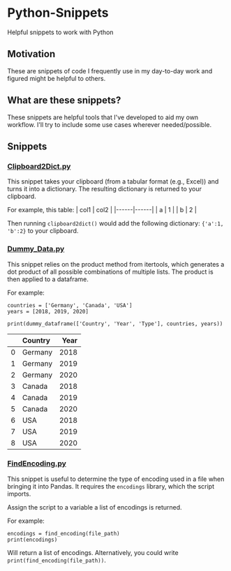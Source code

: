 # Python-Snippets
Helpful snippets to work with Python

## Motivation
These are snippets of code I frequently use in my day-to-day work and figured might be helpful to others.

## What are these snippets?
These snippets are helpful tools that I've developed to aid my own workflow. I'll try to include some use cases wherever needed/possible.

## Snippets
### [Clipboard2Dict.py](https://github.com/datagy/Python-Snippets/blob/master/ClipboardToDict.py)
This snippet takes your clipboard (from a tabular format (e.g., Excel)) and turns it into a dictionary. The resulting dictionary is returned to your clipboard.

For example, this table:
| col1 | col2 |
|------|------|
| a    | 1    |
| b    | 2    |

Then running `clipboard2dict()` would add the following dictionary: `{'a':1, 'b':2}` to your clipboard.

### [Dummy_Data.py](https://github.com/datagy/Python-Snippets/blob/master/dummy_data.py)
This snippet relies on the product method from itertools, which generates a dot product of all possible combinations of multiple lists. The product is then applied to a dataframe. 

For example:
```
countries = ['Germany', 'Canada', 'USA']
years = [2018, 2019, 2020]

print(dummy_dataframe(['Country', 'Year', 'Type'], countries, years))
```

|    | Country   |   Year |
|---:|:----------|-------:|
|  0 | Germany   |   2018 |
|  1 | Germany   |   2019 |
|  2 | Germany   |   2020 |
|  3 | Canada    |   2018 |
|  4 | Canada    |   2019 |
|  5 | Canada    |   2020 |
|  6 | USA       |   2018 |
|  7 | USA       |   2019 |
|  8 | USA       |   2020 |

### [FindEncoding.py](https://github.com/datagy/Python-Snippets/blob/master/FindEncoding.py)
This snippet is useful to determine the type of encoding used in a file when bringing it into Pandas. It requires the `encodings` library, which the script imports. 

Assign the script to a variable a list of encodings is returned.

For example:
```
encodings = find_encoding(file_path)
print(encodings)
```

Will return a list of encodings. Alternatively, you could write `print(find_encoding(file_path))`.
